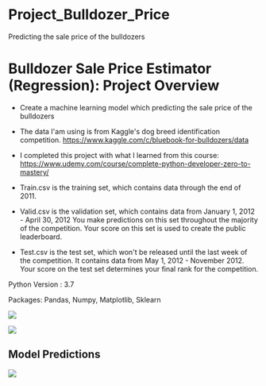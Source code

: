 # Project_Bulldozer_Price
Predicting the sale price of the bulldozers

# Bulldozer Sale Price Estimator (Regression): Project Overview
- Create a machine learning model which predicting the sale price of the bulldozers
- The data I'am using is from Kaggle's dog breed identification competition.
https://www.kaggle.com/c/bluebook-for-bulldozers/data
- I completed this project with what I learned from this course:
https://www.udemy.com/course/complete-python-developer-zero-to-mastery/

- Train.csv is the training set, which contains data through the end of 2011.
- Valid.csv is the validation set, which contains data from January 1, 2012 - April 30, 2012 You make predictions on this set throughout the majority of the competition. Your score on this set is used to create the public leaderboard.
- Test.csv is the test set, which won't be released until the last week of the competition. It contains data from May 1, 2012 - November 2012. Your score on the test set determines your final rank for the competition.

Python Version : 3.7

Packages: Pandas, Numpy, Matplotlib, Sklearn

 ![](/images/dog_images.png)
 
 ![](/images/dog_breed.png)
  
  ## Model Predictions
  
  ![](/images/pred_image.png)
